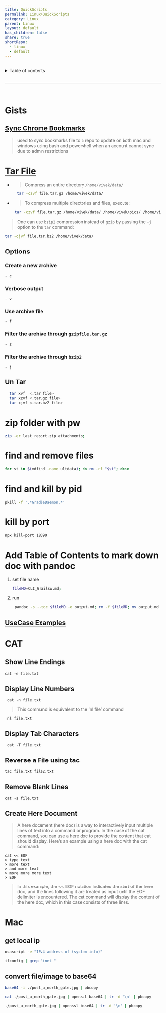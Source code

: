 ```yaml
---
title: QuickScripts
permalink: Linux/QuickScripts
category: Linux
parent: Linux
layout: default
has_children: false
share: true
shortRepo:
  - linux
  - default    
---
```



<br/>    

<details markdown="block">    
<summary>    
Table of contents    
</summary>    
{: .text-delta }    
1. TOC    
{:toc}    
</details>    

<br/>    

***    

<br/> 

# Gists

## [Sync Chrome Bookmarks ](https://gist.github.com/14paxton/c10cfd597e7e7b487e27d641cf964c59)

> used to sync bookmarks file to a repo to update on both mac and windows using bash and powershell when an account cannot sync due to admin restrictions

# [Tar File](https://www.cyberciti.biz/faq/how-to-tar-a-file-in-linux-using-command-line/)

- > Compress an entire directory ```/home/vivek/data/```
     ```bash    
       tar -czvf file.tar.gz /home/vivek/data/    
     ```    

- > To compress multiple directories and files, execute:
     ```bash    
      tar -czvf file.tar.gz /home/vivek/data/ /home/vivek/pics/ /home/vivek/.accounting.db    
     ```    

> One can use ```bzip2``` compression instead of ```gzip``` by passing the ```-j``` option to the ```tar``` command:

```bash    
tar -cjvf file.tar.bz2 /home/vivek/data/    
```    

## Options

### Create a new archive

```- c ```

### Verbose output

```- v ```

### Use archive file

```- f ```

### Filter the archive through ```gzipfile.tar.gz```

```- z ```

### Filter the archive through ```bzip2```

```- j ```

## Un Tar

```bash    
  tar xvf  <.tar file>    
  tar xzvf <.tar.gz file>    
  tar xjvf <.tar.bz2 file>    
```  

# zip folder with pw

```bash    
zip -er last_resort.zip attachments;    
```

# find and remove files

```bash    
for st in $(mdfind -name ultdata); do rm -rf "$st"; done    
```    

# find and kill by pid

```bash    
pkill -f '.*GradleDaemon.*'    
```    

# kill by port

```bash    
npx kill-port 18090    
```

# Add Table of Contents to mark down doc with pandoc

1) set file name
    ```bash    
    fileMD=CLI_Grailsw.md;    
    ```    

2) run
    ```bash    
     pandoc -s --toc $fileMD -o output.md; rm -f $fileMD; mv output.md ./$fileMD;    
    ```    

## [UseCase Examples](https://gist.github.com/14paxton/0af2e0618a579d1cdc64d2b183af08e6)

# CAT

## Show Line Endings

```shell
cat -e file.txt
```

## Display Line Numbers

```shell
 cat -n file.txt
```

> This command is equivalent to the ‘nl file’ command.

```shell
 nl file.txt
```

## Display Tab Characters

```shell
 cat -T file.txt
```

## Reverse a File using tac

```shell
tac file.txt file2.txt
```

## Remove Blank Lines

```shell
cat -s file.txt
```

## Create Here Document

> A here document (here doc) is a way to interactively input multiple lines of text into a command or program.
> In the case of the cat command, you can use a here doc to provide the content that cat
> should display.
> Here’s an example using a here doc with the cat command:

```shell
cat << EOF
> type text
> more text
> and more text
> more more more text
> EOF
```

> In this example, the << EOF notation indicates the start of the here doc, and the lines following it are treated as input until the EOF delimiter is encountered.
> The cat command will display the
> content of the here doc, which in this case consists of three lines.

# Mac

## get local ip

```zsh    
osascript -e "IPv4 address of (system info)"    
```    

```zsh    
ifconfig | grep "inet "     
```    

## convert file/image to base64

```zsh    
base64 -i ./post_u_north_gate.jpg | pbcopy     
```    

```zsh    
cat ./post_u_north_gate.jpg | openssl base64 | tr -d '\n' | pbcopy    
```    

```zsh    
./post_u_north_gate.jpg | openssl base64 | tr -d '\n' | pbcopy        
```
